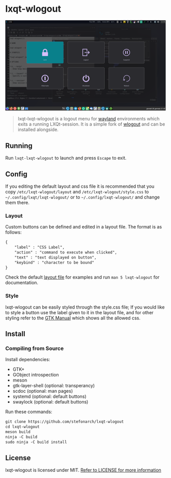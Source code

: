 # lxqt-wlogout
![Example](example.png)
> lxqt-lxqt-wlogout is a logout menu for [wayland](https://wayland.freedesktop.org/) environments which exits a running LXQt-session. It is a simple fork of [wlogout](https://github.com/ArtsyMacaw/wlogout) and can be installed alongside.
## Running
Run `lxqt-lxqt-wlogout` to launch and press `Escape` to exit.
## Config
If you editing the default layout and css file it is recommended that you copy `/etc/lxqt-wlogout/layout` and `/etc/lxqt-wlogout/style.css` to `~/.config/lxqt/lxqt-wlogout/` or to `~/.config/lxqt-wlogout/` and change them there.
### Layout
Custom buttons can be defined and edited in a layout file. The format is as follows:
```
{
    "label" : "CSS Label",
    "action" : "command to execute when clicked",
    "text" : "text displayed on button",
    "keybind" : "character to be bound"
}
```
Check the default [layout file](layout) for examples and run `man 5 lxqt-wlogout` for documentation.
### Style
lxqt-wlogout can be easily styled through the style.css file; If you would like to style a button use the label given to it in the layout file, and for other styling refer to the [GTK Manual](https://developer.gnome.org/gtk3/stable/chap-css-properties.html) which shows all the allowed css.
## Install

### Compiling from Source
Install dependencies:
* GTK+
* GObject introspection
* meson
* gtk-layer-shell (optional: transperancy)
* scdoc (optional: man pages)
* systemd (optional: default buttons)
* swaylock (optional: default buttons)

Run these commands:
```
git clone https://github.com/stefonarch/lxqt-wlogout
cd lxqt-wlogout
meson build
ninja -C build
sudo ninja -C build install
```
## License
lxqt-wlogout is licensed under MIT. [Refer to LICENSE for more information](LICENSE)
